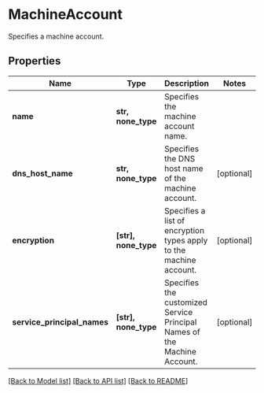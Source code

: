 # MachineAccount

Specifies a machine account.

## Properties
Name | Type | Description | Notes
------------ | ------------- | ------------- | -------------
**name** | **str, none_type** | Specifies the machine account name. | 
**dns_host_name** | **str, none_type** | Specifies the DNS host name of the machine account. | [optional] 
**encryption** | **[str], none_type** | Specifies a list of encryption types apply to the machine account. | [optional] 
**service_principal_names** | **[str], none_type** | Specifies the customized Service Principal Names of the Machine Account. | [optional] 

[[Back to Model list]](../README.md#documentation-for-models) [[Back to API list]](../README.md#documentation-for-api-endpoints) [[Back to README]](../README.md)


